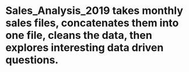 # Sales_Analysis_2019 takes monthly sales files, concatenates them into one file, cleans the data, then explores interesting data driven questions.
